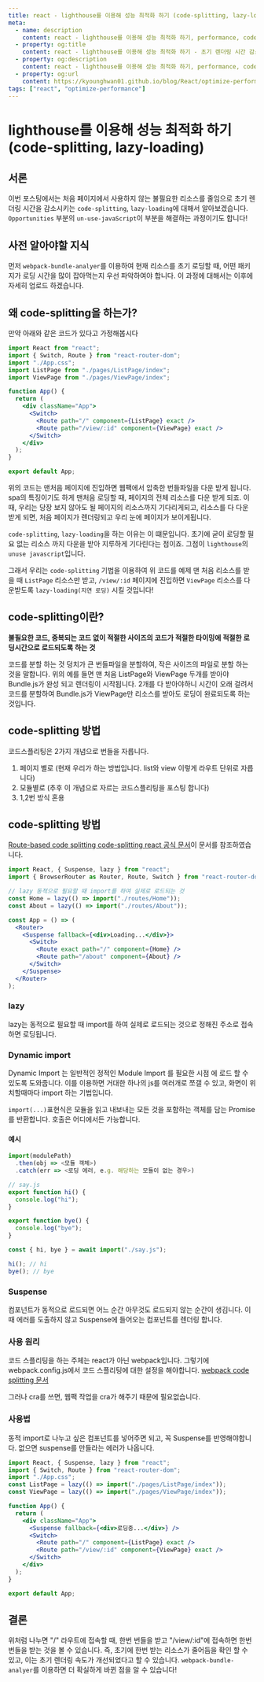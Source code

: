 ```yaml
---
title: react - lighthouse를 이용해 성능 최적화 하기 (code-splitting, lazy-loading)
meta:
  - name: description
    content: react - lighthouse를 이용해 성능 최적화 하기, performance, code-splitting, lazy-loading
  - property: og:title
    content: react - lighthouse를 이용해 성능 최적화 하기 - 초기 렌더링 시간 감소하기
  - property: og:description
    content: react - lighthouse를 이용해 성능 최적화 하기, performance, code-splitting, lazy-loading
  - property: og:url
    content: https://kyounghwan01.github.io/blog/React/optimize-performance/properly-size-images/
tags: ["react", "optimize-performance"]
---
```


# lighthouse를 이용해 성능 최적화 하기 (code-splitting, lazy-loading)

## 서론

이번 포스팅에서는 처음 페이지에서 사용하지 않는 불필요한 리소스를 줄임으로 초기 렌더링 시간을 감소시키는 `code-splitting`, `lazy-loading`에 대해서 알아보겠습니다. `Opportunities` 부분의 `un-use-javaScript`이 부분을 해결하는 과정이기도 합니다!

## 사전 알아야할 지식

먼저 `webpack-bundle-analyer`를 이용하여 현재 리소스를 초기 로딩할 때, 어떤 패키지가 로딩 시간을 많이 잡아먹는지 우선 파악하여야 합니다. 이 과정에 대해서는 이후에 자세히 업로드 하겠습니다.

## 왜 code-splitting을 하는가?

만약 아래와 같은 코드가 있다고 가정해봅시다

```jsx
import React from "react";
import { Switch, Route } from "react-router-dom";
import "./App.css";
import ListPage from "./pages/ListPage/index";
import ViewPage from "./pages/ViewPage/index";

function App() {
  return (
    <div className="App">
      <Switch>
        <Route path="/" component={ListPage} exact />
        <Route path="/view/:id" component={ViewPage} exact />
      </Switch>
    </div>
  );
}

export default App;
```

위의 코드는 맨처음 페이지에 진입하면 웹팩에서 압축한 번들파일을 다운 받게 됩니다. spa의 특징이기도 하게 맨처음 로딩할 때, 페이지의 전체 리소스를 다운 받게 되죠. 이때, 우리는 당장 보지 않아도 될 페이지의 리소스까지 기다리게되고, 리소스를 다 다운 받게 되면, 처음 페이지가 렌더링되고 우리 눈에 페이지가 보이게됩니다.

`code-splitting`, `lazy-loading`을 하는 이유는 이 떄문입니다. 초기에 굳이 로딩할 필요 없는 리소스 까지 다운을 받아 지루하게 기다린다는 점이죠. 그점이 `lighthouse`의 `unuse javascript`입니다.

그래서 우리는 `code-splitting` 기법을 이용하여 위 코드를 예제 맨 처음 리소스를 받을 때 `ListPage` 리소스만 받고, `/view/:id` 페이지에 진입하면 `ViewPage` 리소스를 다운받도록 `lazy-loading(지연 로딩)` 시킬 것입니다!

## code-splitting이란?

**불필요한 코드, 중복되는 코드 없이 적절한 사이즈의 코드가 적절한 타이밍에 적절한 로딩시간으로 로드되도록 하는 것**

코드를 분할 하는 것 덩치가 큰 번들파일을 분할하여, 작은 사이즈의 파일로 분할 하는 것을 말합니다. 위의 예를 들면 맨 처음 ListPage와 ViewPage 두개를 받아야 Bundle.js가 완성 되고 렌더링이 시작됩니다. 2개를 다 받아야하니 시간이 오래 걸려서 코드를 분할하여 Bundle.js가 ViewPage만 리소스를 받아도 로딩이 완료되도록 하는 것입니다.

## code-splitting 방법

코드스플리팅은 2가지 개념으로 번들을 자릅니다.

1. 페이지 별로 (현재 우리가 하는 방법입니다. list와 view 이렇게 라우트 단위로 자릅니다)
2. 모듈별로 (추후 이 개념으로 자르는 코드스플리팅을 포스팅 합니다)
3. 1,2번 방식 혼용

## code-splitting 방법

[Route-based code splitting code-splitting react 공식 문서](https://ko.reactjs.org/docs/code-splitting.html#route-based-code-splitting)이 문서를 참조하였습니다.

```jsx
import React, { Suspense, lazy } from "react";
import { BrowserRouter as Router, Route, Switch } from "react-router-dom";

// lazy 동적으로 필요할 때 import를 하여 실제로 로드되는 것
const Home = lazy(() => import("./routes/Home"));
const About = lazy(() => import("./routes/About"));

const App = () => (
  <Router>
    <Suspense fallback={<div>Loading...</div>}>
      <Switch>
        <Route exact path="/" component={Home} />
        <Route path="/about" component={About} />
      </Switch>
    </Suspense>
  </Router>
);
```

### lazy

lazy는 동적으로 필요할 때 import를 하여 실제로 로드되는 것으로 정해진 주소로 접속하면 로딩됩니다.

### Dynamic import

Dynamic Import 는 일반적인 정적인 Module Import 를 필요한 시점 에 로드 할 수 있도록 도와줍니다. 이를 이용하면 거대한 하나의 js를 여러개로 쪼갤 수 있고, 화면이 위치할때마다 import 하는 기법입니다.

`import(...)`표현식은 모듈을 읽고 내보내는 모든 것을 포함하는 객체를 담는 Promise를 반환합니다. 호출은 어디에서든 가능합니다.

#### 예시

```js
import(modulePath)
  .then(obj => <모듈 객체>)
  .catch(err => <로딩 에러, e.g. 해당하는 모듈이 없는 경우>)
```

```js
// say.js
export function hi() {
  console.log("hi");
}

export function bye() {
  console.log("bye");
}

const { hi, bye } = await import("./say.js");

hi(); // hi
bye(); // bye
```

### Suspense

컴포넌트가 동적으로 로드되면 어느 순간 아무것도 로드되지 않는 순간이 생김니다. 이때 에러를 도출하지 않고 Suspense에 들어오는 컴포넌트를 렌더링 합니다.

### 사용 원리

코드 스플리팅을 하는 주체는 react가 아닌 webpack입니다. 그렇기에 webpack.config.js에서 코드 스플리팅에 대한 설정을 해야합니다. [webpack code splitting 문서](https://webpack.js.org/guides/code-splitting/#entry-points)

그러나 cra를 쓰면, 웹팩 작업을 cra가 해주기 때문에 필요없습니다.

### 사용법

동적 import로 나누고 싶은 컴포넌트를 넣어주면 되고, 꼭 Suspense를 반영해야합니다. 없으면 suspense를 만들라는 에러가 나옵니다.

```jsx
import React, { Suspense, lazy } from "react";
import { Switch, Route } from "react-router-dom";
import "./App.css";
const ListPage = lazy(() => import("./pages/ListPage/index"));
const ViewPage = lazy(() => import("./pages/ViewPage/index"));

function App() {
  return (
    <div className="App">
      <Suspense fallback={<div>로딩중...</div>} />
      <Switch>
        <Route path="/" component={ListPage} exact />
        <Route path="/view/:id" component={ViewPage} exact />
      </Switch>
    </div>
  );
}

export default App;
```

## 결론

위처럼 나누면 "/" 라우트에 접속할 때, 한번 번들을 받고 "/view/:id"에 접속하면 한번 번들을 받는 것을 볼 수 있습니다. 즉, 초기에 한번 받는 리소스가 줄어듬을 확인 할 수 있고, 이는 초기 렌더링 속도가 개선되었다고 할 수 있습니다. `webpack-bundle-analyer`를 이용하면 더 확실하게 바뀐 점을 알 수 있습니다!

<TagLinks />
<Disqus />
